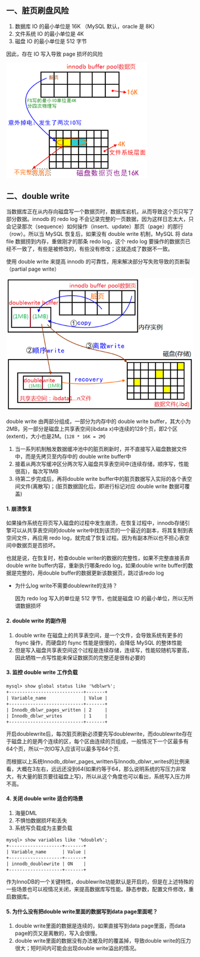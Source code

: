## 一、脏页刷盘风险

1. 数据库 IO 的最小单位是 16K （MySQL 默认，oracle 是 8K）
2. 文件系统 IO 的最小单位是 4K
3. 磁盘 IO 的最小单位是 512 字节

因此，存在 IO 写入导致 page 损坏的风险

<img src="./image/脏页刷盘.png" style="zoom:80%;" />

## 二、double write

当数据库正在从内存向磁盘写一个数据页时，数据库宕机，从而导致这个页只写了部分数据。innodb 的 redo log 不会记录完整的一页数据，因为这样日志太大，只会记录那次（sequence）如何操作（insert、update）那页（page）的那行（row）。所以当 MySQL 恢复后，如果没有 double write 机制，MySQL 将 data file 数据捞到内存，重做刚才的那条 redo log，这个 redo log 要操作的数据页已经不一致了，有些是被修改的，有些没有修改；这就造成了数据不一致。

使用 double write 来提高 innodb 的可靠性，用来解决部分写失败导致的页断裂（partial page write）

<img src="./image/double-write工作流程.png" style="zoom:80%;" />

double write 由两部分组成，一部分为内存中的 double write buffer，其大小为2MB，另一部分是磁盘上共享表空间(ibdata x)中连续的128个页，即2个区(extent)，大小也是2M。(`128 * 16K = 2M`)

1. 当一系列机制触发数据缓冲池中的脏页刷新时，并不直接写入磁盘数据文件中，而是先拷贝至内存中的 double write buffer中
2. 接着从两次写缓冲区分两次写入磁盘共享表空间中(连续存储，顺序写，性能很高)，每次写1MB
3. 待第二步完成后，再将double write buffer中的脏页数据写入实际的各个表空间文件(离散写)；(脏页数据固化后，即进行标记对应 double write 数据可覆盖)

#### 1. 崩溃恢复

如果操作系统在将页写入磁盘的过程中发生崩溃，在恢复过程中，innodb存储引擎可以从共享表空间的double write中找到该页的一个最近的副本，将其复制到表空间文件，再应用 redo log，就完成了恢复过程。因为有副本所以也不担心表空间中数据页是否损坏。

也就是说，在恢复时，检查double writer的数据的完整性，如果不完整直接丢弃double write buffer内容，重新执行哪条redo log，如果double write buffer的数据是完整的，用double buffer的数据更新该数据页，跳过该redo log 

- 为什么log write不需要doublewrite的支持？

    因为 redo log 写入的单位是 512 字节，也就是磁盘 IO 的最小单位，所以无所谓数据损坏

#### 2. double write 的副作用

1. double write 在磁盘上的共享表空间，是一个文件，会导致系统有更多的 fsync 操作，而硬盘的 fsync 性能是很慢的，会降低 MySQL 的整体性能
2. 但是写入磁盘共享表空间这个过程是连续存储，连续写，性能较随机写要高，因此牺牲一点写性能来保证数据页的完整还是很有必要的

#### 3. 监控 double write 工作负载

```
mysql> show global status like '%dblwr%';
+----------------------------+-------+
| Variable_name              | Value |
+----------------------------+-------+
| Innodb_dblwr_pages_written | 2     |
| Innodb_dblwr_writes        | 1     |
+----------------------------+-------+
```

开启doublewrite后，每次脏页刷新必须要先写doublewrite，而doublewrite存在于磁盘上的是两个连续的区，每个区由连续的页组成，一般情况下一个区最多有64个页，所以一次IO写入应该可以最多写64个页.

而根据以上系统Innodb_dblwr_pages_written与Innodb_dblwr_writes的比例来看，大概在3左右，远远还没到64(如果约等于64，那么说明系统的写压力非常大，有大量的脏页要往磁盘上写)，所以从这个角度也可以看出，系统写入压力并不高。

#### 4. 关闭 double write 适合的场景

1. 海量DML
2. 不惧怕数据损坏和丢失
3. 系统写负载成为主要负载

```
mysql> show variables like '%double%';
+--------------------+-------+
| Variable_name      | Value |
+--------------------+-------+
| innodb_doublewrite | ON    |
+--------------------+-------+
```

作为InnoDB的一个关键特性，doublewrite功能默认是开启的，但是在上述特殊的一些场景也可以视情况关闭，来提高数据库写性能。静态参数，配置文件修改，重启数据库。

#### 5. 为什么没有把double write里面的数据写到data page里面呢？

1. double write里面的数据是连续的，如果直接写到data page里面，而data page的页又是离散的，写入会很慢。
2. double write里面的数据没有办法被及时的覆盖掉，导致double write的压力很大；短时间内可能会出现double write溢出的情况。